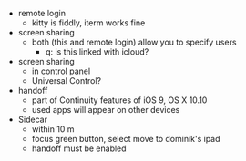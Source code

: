 - remote login
	- kitty is fiddly, iterm works fine
- screen sharing
	- both (this and remote login) allow you to specify users
		- q: is this linked with icloud?
- screen sharing
	- in control panel
	- Universal Control?
- handoff
	- part of Continuity features of iOS 9, OS X 10.10
	- used apps will appear on other devices
- Sidecar
	- within 10 m
	- focus green button, select move to dominik's ipad
	- handoff must be enabled